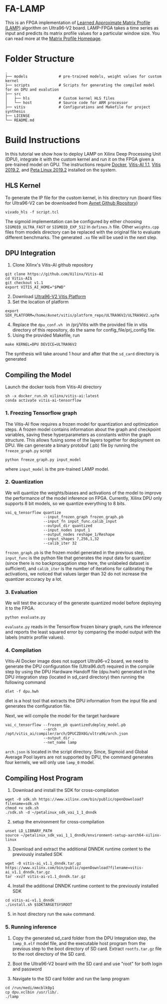# FA-LAMP

This is an FPGA implementation of [Learned Approximate Matrix Profile (LAMP)](https://github.com/zpzim/LAMP-ICDM2019) algorithm on Ultra96-V2 board. LAMP-FPGA takes a time series as input and predicts its matrix profile values for a particular window size. You can read more at the [Matrix Profile Homepage](http://www.cs.ucr.edu/~eamonn/MatrixProfile.html).

# Folder Structure
    .
    ├── models              # pre-trained models, weight values for custom kernel
    ├── scripts             # Scripts for generating the compiled model for on DPU and evalution
    ├── src
    │   ├── hls				# Custom kernel HLS files
    │   └── host			# Source code for ARM processor
    ├── vitis				# Configurations and Makefile for project synthesis
    ├── LICENSE
    └── README.md
# Build Instructions

In this tutorial we show how to deploy LAMP on Xilinx Deep Processing Unit (DPU), integrate it with the custom kernel and run it on the FPGA given a pre-trained model on GPU. The instructions require [Docker](https://github.com/Xilinx/Vitis-AI/blob/v1.0/doc/install_docker/README.md), [Vitis-AI 1.1](https://github.com/Xilinx/Vitis-AI), [Vitis 2019.2](https://www.xilinx.com/html_docs/xilinx2019_2/vitis_doc/Chunk1674708719.html), and [Peta Linux 2019.2](https://www.xilinx.com/products/design-tools/embedded-software/petalinux-sdk.html#licensing) installed on the system.
<H2>HLS Kernel</H2>
To generate the IP file for the custom kernel, in hls directory run (board files for Ultra96-V2 can be downloaded from <a href=https://github.com/Avnet/bdf>Avnet Github Rpository</a>)

  ```shell
  vivado_hls -f script.tcl
  ```
  The sigmoid implementation can be configured by either choosing <code>SIGMOID_ULTRA_FAST</code>  or <code>SIGMOID_EXP_512</code> in <code>defines.h</code> file. Other <code>weights.cpp</code> files from models directory can be replaced with the original file to evaluate different benchmarks.
  The generated <code>.xo</code> file will be used in the next step.
<H2>DPU Integration</H2>

1. Clone Xilinx's Vitis-AI github repository 

```shell
git clone https://github.com/Xilinx/Vitis-AI
cd Vitis-AI$ 
git checkout v1.1
export VITIS_AI_HOME="$PWD"
  ```
2. Download [Ultra96-V2 Vitis Platform](http://avnet.me/ultra96v2-vitis-2019.2)
3. Set the location of platform
```shell
export SDX_PLATFORM=/home/Avnet/vitis/platform_repo/ULTRA96V2/ULTRA96V2.xpfm
```
4. Replace the <code>dpu_conf.vh </code> in /prj/Vitis with the provided file in vitis directory of this repository, do the same for config_file/prj_config file.
5. Using the provided Makefile, run
```shell
make KERNEL=DPU DEVICE=ULTRA96V2
```
The synthesis will take around 1 hour and after that the <code>sd_card</code> directory is generated

<H2>Compiling the Model</H2>
Launch the docker tools from Vitis-AI directory

```shell
sh -x docker_run.sh xilinx/vitis-ai:latest
conda activate vitis-ai-tensorflow
```
 <H3>1. Freezing Tensorflow graph </H3>
  The Vitis-AI flow requires  a frozen model for quantization and optimization steps. A frozen model contains information about the graph and checkpoint variables, saving these hyperparameters as constants within the graph structure. This allows fusing some of the layers together for deployment on DPU. We can generate a binary protobuf (.pb) file by running the <code>freeze_graph.py</code> script
  
  ```shell
  python freeze_graph.py input_model
  ```
  where <code>input_model</code> is the pre-trained LAMP model.
  
  <H3>2. Quantization </H3>
  
  We will quantize the weights/biases and activations of the model to improve the performance of the model inference on FPGA. Currently, Xilinx DPU only supports 8 bit models, so we quantize everything to 8 bits.
```shell
vai_q_tensorflow quantize 
                 --input_frozen_graph frozen_graph.pb 
                 --input_fn input_func.calib_input
                 --output_dir quantized 
                 --input_nodes input_1 
                 --output_nodes reshape_1/Reshape 
                 --input_shapes ?,256,1,32 
                 --calib_iter 32
```
<code>frozen_graph.pb</code> is the frozen model generated in the previous step, <code>input_func</code> is the python file that generates the input data for quantizer (since there is no backpropagation step here, the unlabeled dataset is sufficient), and <code>calib_iter</code> is the number of iterations for calibrating the activations, we noticed that values larger than 32 do not increase the quantizer accuracy by a lot.
<H3> 3. Evaluation</H3>
We will test the accuracy of the generate quantized model before deploying it to the FPGA. 

```shell
python evaluate.py
```
<code>evaluate.py</code> reads in the Tensorflow frozen binary graph, runs the inference and reports the least squared  error by comparing the model output with the labels (matrix profile values). 
<H3>4. Compilation</H3>
 Vitis-AI Docker image does not support Ultra96-v2 board, we need to generate the DPU configuration file (Ultra96.dcf) required in the compile step by using the DPU Hardware Handoff file (dpu.hwh) generated in the DPU integration step (located in sd_card directory) then running the following command
 
```shell
dlet -f dpu.hwh
```
dlet is a host tool that extracts the DPU information from the input file and generates the configuration file.
 
 Next, we will compile the model for the target hardware
 ```shell
vai_c_tensorflow --frozen_pb quantized\deploy_model.pb 
                  --arch /opt/vitis_ai/compiler/arch/DPUCZDX8G/ultra96/arch.json 
                  --output_dir . 
                  --net_name lamp
 ```
<code>arch.json</code> is located in the script directory. Since, Sigmoid and Global Average Pool layers are not supported by DPU, the command generates four kernels, we will only use <code>lamp_0</code> model.
<H2>Compiling Host Program</H2>

1. Download and install the SDK for cross-compilation

```shell
wget -O sdk.sh https://www.xilinx.com/bin/public/openDownload?filename=sdk.sh
chmod +x sdk.sh
./sdk.sh -d ~/petalinux_sdk_vai_1_1_dnndk
```
2. setup the environment for cross-compilation 

```shell
unset LD_LIBRARY_PATH
source ~/petalinux_sdk_vai_1_1_dnndk/environment-setup-aarch64-xilinx-linux
``` 
3. Download and extract the additional DNNDK runtime content to the previously installed SDK

```shell
wget -O vitis-ai_v1.1_dnndk.tar.gz  https://www.xilinx.com/bin/public/openDownload?filename=vitis-ai_v1.1_dnndk.tar.gz
tar -xvzf vitis-ai-v1.1_dnndk.tar.gz
```
4. Install the additional DNNDK runtime content to the previously installed SDK

```shell
cd vitis-ai-v1.1_dnndk
./install.sh $SDKTARGETSYSROOT
```
5. in host directory run the <code>make</code> command.

<H3>5. Running inference</H3>

1. Copy the generated sd_card folder from the DPU Integration step, the <code>lamp_0.elf</code> model file, and the executable host program from the previous step to the boot directory of SD card. Extract <code>rootfs.tar.gz</code> file to the root directory of the SD card.

2.  Boot the Ultra96-V2 board with the SD card and use "root" for both login and password
3. Navigate to the SD card folder and run the lamp program

```shell
cd /run/medi/mmcblk0p1
cp dpu.xclbin /usr/lib/.
./lamp
```
